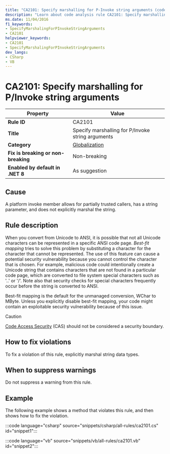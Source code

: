 ```yaml
---
title: "CA2101: Specify marshalling for P-Invoke string arguments (code analysis)"
description: "Learn about code analysis rule CA2101: Specify marshalling for P-Invoke string arguments"
ms.date: 11/04/2016
f1_keywords:
- SpecifyMarshalingForPInvokeStringArguments
- CA2101
helpviewer_keywords:
- CA2101
- SpecifyMarshalingForPInvokeStringArguments
dev_langs:
- CSharp
- VB
---
```

# CA2101: Specify marshalling for P/Invoke string arguments

| Property                            | Value                                             |
|-------------------------------------|---------------------------------------------------|
| **Rule ID**                         | CA2101                                            |
| **Title**                           | Specify marshalling for P/Invoke string arguments |
| **Category**                        | [Globalization](globalization-warnings.md)        |
| **Fix is breaking or non-breaking** | Non-breaking                                      |
| **Enabled by default in .NET 8**    | As suggestion                                     |

## Cause

A platform invoke member allows for partially trusted callers, has a string parameter, and does not explicitly marshal the string.

## Rule description

When you convert from Unicode to ANSI, it is possible that not all Unicode characters can be represented in a specific ANSI code page. *Best-fit mapping* tries to solve this problem by substituting a character for the character that cannot be represented. The use of this feature can cause a potential security vulnerability because you cannot control the character that is chosen. For example, malicious code could intentionally create a Unicode string that contains characters that are not found in a particular code page, which are converted to file system special characters such as '..' or '/'. Note also that security checks for special characters frequently occur before the string is converted to ANSI.

Best-fit mapping is the default for the unmanaged conversion, WChar to MByte. Unless you explicitly disable best-fit mapping, your code might contain an exploitable security vulnerability because of this issue.

> [!CAUTION]
> [Code Access Security](/previous-versions/dotnet/framework/code-access-security/code-access-security) (CAS) should not be considered a security boundary.

## How to fix violations

To fix a violation of this rule, explicitly marshal string data types.

## When to suppress warnings

Do not suppress a warning from this rule.

## Example

The following example shows a method that violates this rule, and then shows how to fix the violation.

:::code language="csharp" source="snippets/csharp/all-rules/ca2101.cs" id="snippet1":::

:::code language="vb" source="snippets/vb/all-rules/ca2101.vb" id="snippet2":::
